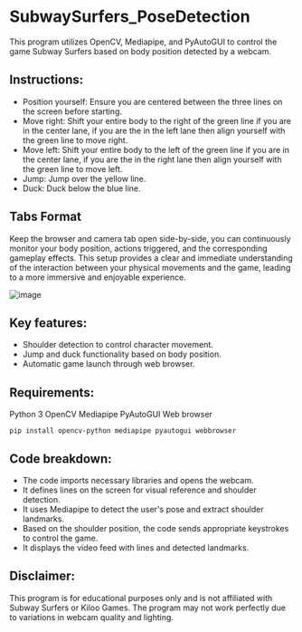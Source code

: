 # SubwaySurfers_PoseDetection
This program utilizes OpenCV, Mediapipe, and PyAutoGUI to control the game Subway Surfers based on body position detected by a webcam.

## Instructions:
- Position yourself: Ensure you are centered between the three lines on the screen before starting.
- Move right: Shift your entire body to the right of the green line if you are in the center lane, if you are the in the left lane then align yourself with the green line to move right.
- Move left: Shift your entire body to the left of the green line if you are in the center lane, if you are the in the right lane then align yourself with the green line to move left.
- Jump: Jump over the yellow line.
- Duck: Duck below the blue line.
  
## Tabs Format
Keep the browser and camera tab open side-by-side, you can continuously monitor your body position, actions triggered, and the corresponding gameplay effects. This setup provides a clear and immediate understanding of the interaction between your physical movements and the game, leading to a more immersive and enjoyable experience.

![image](https://github.com/ArhaanB24/SubwaySurfers_PoseDetection/assets/94664693/1942006f-979c-43e2-987f-15b8f65a51cf)

## Key features:
- Shoulder detection to control character movement.
- Jump and duck functionality based on body position.
- Automatic game launch through web browser.

## Requirements:
Python 3
OpenCV
Mediapipe
PyAutoGUI
Web browser
```
pip install opencv-python mediapipe pyautogui webbrowser
```
## Code breakdown:
- The code imports necessary libraries and opens the webcam.
- It defines lines on the screen for visual reference and shoulder detection.
- It uses Mediapipe to detect the user's pose and extract shoulder landmarks.
- Based on the shoulder position, the code sends appropriate keystrokes to control the game.
- It displays the video feed with lines and detected landmarks.

## Disclaimer:
This program is for educational purposes only and is not affiliated with Subway Surfers or Kiloo Games. The program may not work perfectly due to variations in webcam quality and lighting.
